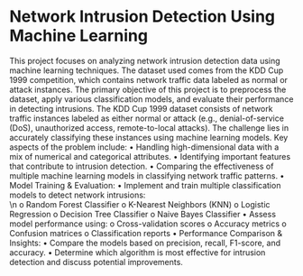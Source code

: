# Network Intrusion Detection Using Machine Learning
This project focuses on analyzing network intrusion detection data using machine learning techniques. The dataset used comes from the KDD Cup 1999 competition, which contains network traffic data labeled as normal or attack instances. The primary objective of this project is to preprocess the dataset, apply various classification models, and evaluate their performance in detecting intrusions.
The KDD Cup 1999 dataset consists of network traffic instances labeled as either normal or attack (e.g., denial-of-service (DoS), unauthorized access, remote-to-local attacks). The challenge lies in accurately classifying these instances using machine learning models. Key aspects of the problem include:
•	Handling high-dimensional data with a mix of numerical and categorical attributes.
•	Identifying important features that contribute to intrusion detection.
•	Comparing the effectiveness of multiple machine learning models in classifying network traffic patterns.
•  Model Training & Evaluation:
•	Implement and train multiple classification models to detect network intrusions:<br/>
\n
o	Random Forest Classifier
o	K-Nearest Neighbors (KNN)
o	Logistic Regression
o	Decision Tree Classifier
o	Naive Bayes Classifier
•	Assess model performance using:
o	Cross-validation scores
o	Accuracy metrics
o	Confusion matrices
o	Classification reports
•  Performance Comparison & Insights:
•	Compare the models based on precision, recall, F1-score, and accuracy.
•	Determine which algorithm is most effective for intrusion detection and discuss potential improvements.
